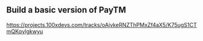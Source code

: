 ## Build a basic version of PayTM

https://projects.100xdevs.com/tracks/oAjvkeRNZThPMxZf4aX5/K75ugS1CTmQKqylgkwyu
